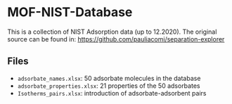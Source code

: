 # MOF-NIST-Database

This is a collection of NIST Adsorption data (up to 12.2020). The original source can be found in: https://github.com/pauliacomi/separation-explorer

## Files
* `adsorbate_names.xlsx`: 50 adsorbate molecules in the database
* `adsorbate_properties.xlsx`: 21 properties of the 50 adsorbates
* `Isotherms_pairs.xlsx`: introduction of adsorbate-adsorbent pairs

